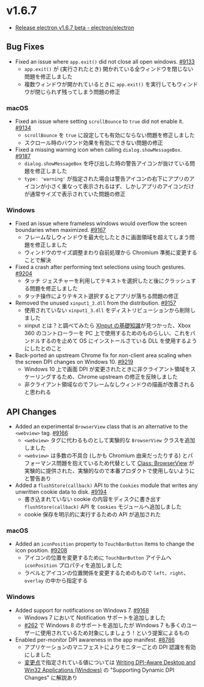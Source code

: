 # v1.6.7

* [Release electron v1.6.7 beta - electron/electron](https://github.com/electron/electron/releases/tag/v1.6.7)

## Bug Fixes

* Fixed an issue where `app.exit()` did not close all open windows. [#9133](https://github.com/electron/electron/pull/9133)
  * `app.exit()` が (実行されたとき) 開かれている全ウィンドウを閉じない問題を修正しました
  * 複数ウィンドウが開かれているときに `app.exit()` を実行してもウィンドウが閉じられず残ってしまう問題の修正

### macOS

* Fixed an issue where setting `scrollBounce` to `true` did not enable it. [#9134](https://github.com/electron/electron/pull/9134)
  * `scrollBounce` を `true` に設定しても有効にならない問題を修正しました
  * スクロール時のバウンド効果を有効にできない問題の修正
* Fixed a missing warning icon when calling `dialog.showMessageBox`. [#9187](https://github.com/electron/electron/pull/9187)
  * `dialog.showMessageBox` を呼び出した時の警告アイコンが抜けている問題を修正しました
  * `type: 'warning'` が指定された場合は警告アイコンの右下にアプリのアイコンが小さく重なって表示されるはず、しかしアプリのアイコンだけが通常サイズで表示されていた問題の修正

### Windows

* Fixed an issue where frameless windows would overflow the screen boundaries when maximized. [#9167](https://github.com/electron/electron/pull/9167)
  * フレームなしウィンドウを最大化したときに画面領域を超えてしまう問題を修正しました
  * ウィンドウのサイズ調整まわり自前処理から Chromium 準拠に変更することで解決
* Fixed a crash after performing text selections using touch gestures. [#9204](https://github.com/electron/electron/pull/9204)
  * タッチ ジェスチャーを利用してテキストを選択したと後にクラッシュする問題を修正しました
  * タッチ操作によりテキスト選択するとアプリが落ちる問題の修正
* Removed the unused `xinput1_3.dll` from the distribution. [#9157](https://github.com/electron/electron/pull/9157)
  * 使用されていない `xinput1_3.dll` をディストリビューションから削除しました
  * xinput とは？と調べてみたら [XInput の基礎知識](https://msdn.microsoft.com/ja-jp/library/ee417001%28v=vs.85%29.aspx)が見つかった、Xbox 360 のコントローラーを PC 上で使用するためのものらしい、これをバンドルするのを止めて OS にインストールさている DLL を使用するようにしたとのこと
* Back-ported an upstream Chrome fix for non-client area scaling when the screen DPI changes on Windows 10. [#9219](https://github.com/electron/electron/pull/9219)
  * Windows 10 上で画面 DPI が変更されたときに非クライアント領域をスケーリングするため、Chrome upstream の修正を反映しました
  * 非クライアント領域なのでフレームなしウィンドウの描画が改善されると思われる

## API Changes

* Added an experimental `BrowserView` class that is an alternative to the `<webview>` tag. [#9166](https://github.com/electron/electron/pull/9166)
  * `<webview>` タグに代わるものとして実験的な `BrowserView` クラスを追加しました
  * `<webview>` は多数の不具合 (しかも Chromium 由来だったりする) とパフォーマンス問題を抱えているため代替として [Class: BrowserView](https://github.com/electron/electron/blob/master/docs/api/browser-view.md) が実験的に提供された、実験的なので本番プロダクトで使用しないようにと警告あり
* Added a `flushStore(callback)` API to the `Cookies` module that writes any unwritten cookie data to disk. [#9194](https://github.com/electron/electron/pull/9194)
  * 書き込まれていない cookie の内容をディスクに書き出す `flushStore(callback)` API を `Cookies` モジュールへ追加しました
  * cookie 保存を明示的に実行するための API が追加された

### macOS

* Added an `iconPosition` property to `TouchBarButton` items to change the icon position. [#9208](https://github.com/electron/electron/pull/9208)
  * アイコンの位置を変更するために `TouchBarButton` アイテムへ `iconPosition` プロパティを追加しました
  * ラベルとアイコンの位置関係を変更するためのもので `left`、`right`、`overlay` の中から指定する

### Windows

* Added support for notifications on Windows 7. [#9168](https://github.com/electron/electron/pull/9168)
  * Windows 7 において Notification サポートを追加しました
  * [#262](https://github.com/electron/electron/issues/262) で Windows 8 のサポートを追加したが Windows 7 も多くのユーザーに使用されているため対象にしましょう！という提案によるもの
* Enabled per-monitor DPI awareness in the app manifest. [#8786](https://github.com/electron/electron/pull/8786)
  * アプリケーションのマニフェストによりモニターごとの DPI 認識を有効にしました
  * [変更点](https://github.com/electron/electron/pull/8786/commits/c59ef0efc5473b7fa3210c65199a608d4b22fa93)で指定されている値については [Writing DPI-Aware Desktop and Win32 Applications (Windows)](https://msdn.microsoft.com/ja-jp/library/windows/desktop/dn469266%28v=vs.85%29.aspx) の "Supporting Dynamic DPI Changes" に解説あり
  